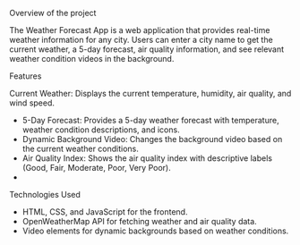 Overview of the project

The Weather Forecast App is a web application that provides real-time weather information for any city. Users can enter a city name to get the current weather, a 5-day forecast, air quality information, and see relevant weather condition videos in the background.

Features

Current Weather: Displays the current temperature, humidity, air quality, and wind speed.
* 5-Day Forecast: Provides a 5-day weather forecast with temperature, weather condition descriptions, and icons.
* Dynamic Background Video: Changes the background video based on the current weather conditions.
* Air Quality Index: Shows the air quality index with descriptive labels (Good, Fair, Moderate, Poor, Very Poor).
* 
Technologies Used

* HTML, CSS, and JavaScript for the frontend.
* OpenWeatherMap API for fetching weather and air quality data.
* Video elements for dynamic backgrounds based on weather conditions.

